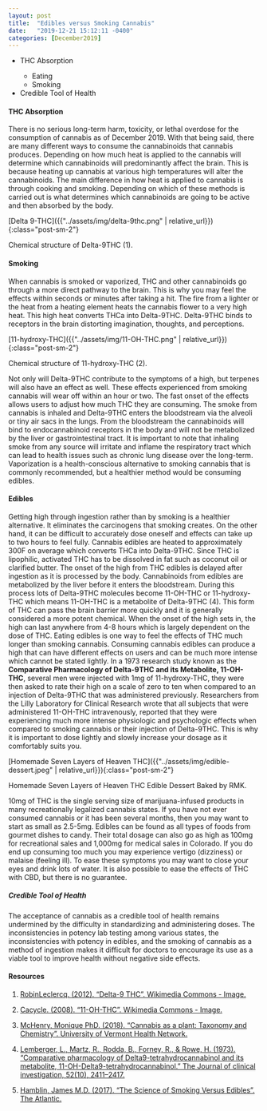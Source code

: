 ```yaml
---
layout: post
title:  "Edibles versus Smoking Cannabis"
date:   "2019-12-21 15:12:11 -0400"
categories: [December2019]
---
```



<ul>
  <li>THC Absorption</li>
    <ul>
        <li>Eating</li>
        <li>Smoking</li>
    </ul>
  <li>Credible Tool of Health</li>
</ul>





#### THC Absorption
There is no serious long-term harm, toxicity, or lethal overdose for the consumption of cannabis as of December 2019. With that being said, there are many different ways to consume the cannabinoids that cannabis produces. Depending on how much heat is applied to the cannabis will determine which cannabinoids will predominantly affect the brain. This is because heating up cannabis at various high temperatures will alter the cannabinoids. The main difference in how heat is applied to cannabis is through cooking and smoking. Depending on which of these methods is carried out is what determines which cannabinoids are going to be active and then absorbed by the body. 

 
[Delta 9-THC]({{"../assets/img/delta-9thc.png" | relative_url}}){:class="post-sm-2"}
<div class="text-center blog-caption">
Chemical structure of Delta-9THC (1). 
</div>

#### Smoking
When cannabis is smoked or vaporized, THC and other cannabinoids go through a more direct pathway to the brain. This is why you may feel the effects within seconds or minutes after taking a hit. The fire from a lighter or the heat from a heating element heats the cannabis flower to a very high heat. This high heat converts THCa into Delta-9THC. Delta-9THC binds to receptors in the brain distorting imagination, thoughts, and perceptions. 

[11-hydroxy-THC]({{"../assets/img/11-OH-THC.png" | relative_url}}){:class="post-sm-2"}
<div class="text-center blog-caption">
Chemical structure of 11-hydroxy-THC (2). 
</div>

Not only will Delta-9THC contribute to the symptoms of a high, but terpenes will also have an effect as well. These effects experienced from smoking cannabis will wear off within an hour or two. The fast onset of the effects allows users to adjust how much THC they are consuming. The smoke from cannabis is inhaled and Delta-9THC enters the bloodstream via the alveoli or tiny air sacs in the lungs. From the bloodstream the cannabinoids will bind to endocannabinoid receptors in the body and will not be metabolized by the liver or gastrointestinal tract. It is important to note that inhaling smoke from any source will irritate and inflame the respiratory tract which can lead to health issues such as chronic lung disease over the long-term. Vaporization is a health-conscious alternative to smoking cannabis that is commonly recommended, but a healthier method would be consuming edibles.


#### Edibles
Getting high through ingestion rather than by smoking is a healthier alternative. It eliminates the carcinogens that smoking creates. On the other hand, it can be difficult to accurately dose oneself and effects can take up to two hours to feel fully. Cannabis edibles are heated to approximately 300F on average which converts THCa into Delta-9THC. Since THC is lipophilic, activated THC has to be dissolved in fat such as coconut oil or clarified butter. The onset of the high from THC edibles is delayed after ingestion as it is processed by the body. Cannabinoids from edibles are metabolized by the liver before it enters the bloodstream. During this process lots of Delta-9THC molecules become 11-OH-THC or 11-hydroxy-THC which means 11-OH-THC is a metabolite of Delta-9THC (4). This form of THC can pass the brain barrier more quickly and it is generally considered a more potent chemical. When the onset of the high sets in, the high can last anywhere from 4-8 hours which is largely dependent on the dose of THC. Eating edibles is one way to feel the effects of THC much longer than smoking cannabis. Consuming cannabis edibles can produce a high that can have different effects on users and can be much more intense which cannot be stated lightly. In a 1973 research study known as the <b>Comparative Pharmacology of Delta-9THC and its Metabolite, 11-OH-THC</b>, several men were injected with 1mg of 11-hydroxy-THC, they were then asked to rate their high on a scale of zero to ten when compared to an injection of Delta-9THC that was administered previously. Researchers from the Lilly Laboratory for Clinical Research wrote that all subjects that were administered 11-OH-THC intravenously, reported that they were experiencing much more intense physiologic and psychologic effects when compared to smoking cannabis or their injection of Delta-9THC. This is why it is important to dose lightly and slowly increase your dosage as it comfortably suits you. 


[Homemade Seven Layers of Heaven THC]({{"../assets/img/edible-dessert.jpeg" | relative_url}}){:class="post-sm-2"}
<div class="text-center blog-caption">
Homemade Seven Layers of Heaven THC Edible Dessert Baked by RMK. 
</div>


10mg of THC is the single serving size of marijuana-infused products in many recreationally legalized cannabis states. If you have not ever consumed cannabis or it has been several months, then you may want to start as small as 2.5-5mg. Edibles can be found as all types of foods from gourmet dishes to candy. Their total dosage can also go as high as 100mg for recreational sales and 1,000mg for medical sales in Colorado. If you do end up consuming too much you may experience vertigo (dizziness) or malaise (feeling ill). To ease these symptoms you may want to close your eyes and drink lots of water. It is also possible to ease the effects of THC with CBD, but there is no guarantee. 


##### Credible Tool of Health
The acceptance of cannabis as a credible tool of health remains undermined by the difficulty in standardizing and administering doses. The inconsistencies in potency lab testing among various states, the inconsistencies with potency in edibles, and the smoking of cannabis as a method of ingestion makes it difficult for doctors to encourage its use as a viable tool to improve health without negative side effects.


#### Resources
1. <a href="https://commons.wikimedia.org/wiki/File:Delta-9-THC.jpg">RobinLeclercq. (2012). “Delta-9 THC”. Wikimedia Commons - Image. 
</a>

2. <a href="https://commons.m.wikimedia.org/wiki/File:11-OH-delta-9-THC.png">Cacycle. (2008). “11-OH-THC”. Wikimedia Commons - Image. 
</a>

3. <a href="https://www.uvm.edu/sites/default/files/media/MMcHenry_UVM_Hemp_Conference.pdf">McHenry, Monique PhD. (2018). “Cannabis as a plant: Taxonomy and Chemistry”. University of Vermont Health Network. 
</a>

4. <a href="https://www.ncbi.nlm.nih.gov/pmc/articles/PMC302499/">Lemberger, L., Martz, R., Rodda, B., Forney, R., &amp; Rowe, H. (1973). “Comparative pharmacology of Delta9-tetrahydrocannabinol and its metabolite, 11-OH-Delta9-tetrahydrocannabinol.” The Journal of clinical investigation, 52(10), 2411–2417.
</a>

5. <a href="https://www.theatlantic.com/health/archive/2017/08/whats-the-safest-way-to-get-cannabis-to-my-brain/536988/">Hamblin, James M.D. (2017). “The Science of Smoking Versus Edibles”. The Atlantic. </a>
